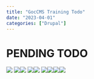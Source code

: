 ```yaml
---
title: "GocCMS Training Todo"
date: "2023-04-01"
categories: ["Drupal"]
---
```


# PENDING TODO

![](98D6B56A-0ACE-4EB8-9445-5CC1D0C9E341_1_105_c.jpeg)
![](29A7087C-66EF-4416-9E28-63BBFFE8F10A_1_105_c.jpeg)![](40187F1D-F23E-4C08-9B97-438366A1FD0D_1_105_c.jpeg)
![](8C466A14-1FFA-412E-8239-A3A8E7605FFB_1_105_c.jpeg)![](3635609A-3D35-4DC1-9AAE-688086C0E814_1_105_c.jpeg)
![](0BFA2068-8E39-4291-AEFF-860DA87136BB_1_105_c.jpeg)![](BC92BDAB-AF1C-410D-B6DA-F1DCDE6CFEC3_1_105_c.jpeg)![](CBB7FAC8-CA10-427C-AF16-90FF206EBDF5_1_105_c.jpeg)![](53E85B45-EDC2-4242-8ECB-621431DF8BCB_1_105_c.jpeg)
